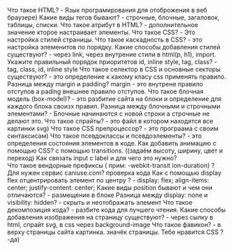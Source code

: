 Что такое HTML?                                                                 - Язык програмирования для отоброжения в веб браузере)
Какие виды тегов бывают?                                                        - строчные, блочные, загаловок, таблицы, списки.
Что такое атрибут в HTML?                                                       - дополнительное значение кторое настраивает элементы.
Что такое CSS?                                                                  - Это настройка стилей страницы.
Что такое каскадность в CSS?                                                    - это настройка элеменитов по порядку.
Какие способы добавления стилей существуют?                                     - через link, через внутрение стили в html(p, h1), import.
Укажите правильный порядок приоритетов id, inline style, tag, class?            - tag, class, id, inline style
Что такое селектор в CSS и основные секторы существуют?                         - это определение к какому класу css применять правило.
Разница между margin и padding? margin                                          - это внутрене правило отступов а pading внешнее правило отступов.
Что такое блочная модель (box-model)?                                           - это разбитие  сайта на блоки и определение для каждого блока своизх правил. 
Разница между блочными и строчными элементами?                                  - Блочные начинаются с новой строки  а строчные не делают это.
Что такое спрайты?                                                              - это файл в котором находятся все картинки svg)
Что такое CSS препроцессор?                                                     - это програама с своим синтаксисам) 
Что такое псевдоклассы и псевдоэлементы?                                        - это определения состояния элементов в коде.
Как добавить анимацию с помощью CSS? с помощью transitions.                     ((задаём высоту, ширину, цвет и переход)
Как связать input с label и для чего это нужно?                                   
Что такое вендорные префиксы ( прим: -webkit-transit ion-duration) ?
Для нужен сервис caniuse.com?                                                   проверка кода
Как с помощью display flex отцентрировать элемент по центру ?                   - display: flex; align-items: center; justify-content: center;
Какие виды position бывают и чем они отличаются?                                - размещение в блоке
Разница между display: none и visibility: hidden?                               - скрыть и неотображать элемент
Что такое декомпозиция кода?                                                    - разбите кода для лучшего чтения.
Какие способы добавления изображения на страницу существуют?                    - через сылку в html, спрайт svg, в сss через background-image
Что такое фавикон?                                                              - в верху страницы сайта картинка. значёк страницы.
Тебе нравится CSS ?                                                              -да)
